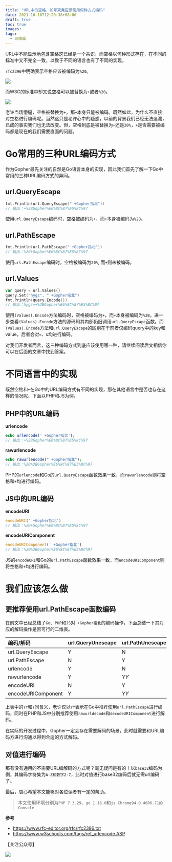 ```yaml
---
title: "URL中的空格、加号究竟应该使用何种方式编码"
date: 2021-10-10T12:20:38+08:00
draft: true
toc: true
images:
tags:
  - 网络篇
---
```




URL中不能显示地包含空格这已经是一个共识，而空格以何种形式存在，在不同的标准中又不完全一致，以致于不同的语言也有了不同的实现。

`rfc2396`中明确表示空格应该被编码为`%20`。

![](https://note.youdao.com/yws/api/personal/file/WEBaa22f5efec41ec872796c23371f784ac?method=download&shareKey=38a9fcb1344fcd1db67962dca0d5f5c7)

而W3C的标准中却又说空格可以被替换为`+`或者`%20`。

![](https://note.youdao.com/yws/api/personal/file/WEB940ba3ff5f42c0b5fe91a08aafd9e20d?method=download&shareKey=68e4496f0ceab247e709bfe1d1a116b1)

老许当场懵逼，空格被替换为`+`，那`+`本身只能被编码。既然如此，为什么不直接对空格进行编码呢。当然这只是老许心中的疑惑，以前的背景我们已经无法追溯，已成的事实我们也无法改变。但，空格到底是被替换为`+`还是`20%`，`+`是否需要被编码都是现在的我们需要直面的问题。

# Go常用的三种URL编码方式
作为Gopher最先关注的自然是Go语言本身的实现，因此我们首先了解一下Go中常用的三种URL编码方式的异同。
## url.QueryEscape
```go
fmt.Println(url.QueryEscape(" +Gopher指北"))
// 输出：+%2BGopher%E6%8C%87%E5%8C%97
```

使用`url.QueryEscape`编码时，空格被编码为`+`，而`+`本身被编码为`%2B`。

## url.PathEscape

```go
fmt.Println(url.PathEscape(" +Gopher指北"))
// 输出：%20+Gopher%E6%8C%87%E5%8C%97
```

使用`url.PathEscape`编码时，空格被编码为`20%`, 而`+`则未被编码。

## url.Values

```go
var query = url.Values{}
query.Set("hygz", " +Gopher指北")
fmt.Println(query.Encode())
// 输出：hygz=+%2BGopher%E6%8C%87%E5%8C%97
```

使用`(Values).Encode`方法编码时，空格被编码为`+`，而`+`本身被编码为`%2B`，进一步查看`(Values).Encode`方法的源码知其内部仍旧调用`url.QueryEscape`函数。而`(Values).Encode`方法和`url.QueryEscape`的区别在于前者仅编码query中的key和value，后者会对`=`、`&`均进行编码。

对我们开发者而言，这三种编码方式到底应该使用哪一种，请继续阅读后文相信你可以在后面的文章中找到答案。

# 不同语言中的实现

既然空格和`+`在Go中的URL编码方式有不同的实现，那在其他语言中是否也存在这样的情况呢，下面以PHP和JS为例。
## PHP中的URL编码

**urlencode**

```php
echo urlencode(' +Gopher指北');
// 输出：+%2BGopher%E6%8C%87%E5%8C%97
```

**rawurlencode**
```php
echo rawurlencode(" +Gopher指北");
// 输出：%20%2BGopher%E6%8C%87%E5%8C%97
```

PHP的`urlencode`和Go的`url.QueryEscape`函数效果一致，而`rawurlencode`则将空格和`+`均进行编码。


## JS中的URL编码

**encodeURI**
```javascript
encodeURI(' +Gopher指北')
// 输出：%20+Gopher%E6%8C%87%E5%8C%97
```

**encodeURIComponent**
```javascript
encodeURIComponent(' +Gopher指北')
// 输出：%20%2BGopher%E6%8C%87%E5%8C%97
```
JS的`encodeURI`和Go的`url.PathEscape`函数效果一致，而`encodeURIComponent`则将空格和`+`均进行编码。

# 我们应该怎么做

## 更推荐使用url.PathEscape函数编码

在前文中已经总结了`Go`、`PHP`和`JS`对` +Gopher指北`的编码操作，下面总结一下其对应的解码操作是否可行的二维表。

|编码/解码|url.QueryUnescape|url.PathUnescape|urldecode|rawurldecode|decodeURI|decodeURIComponent|
|:----|:----|:----|:----|:----|:----|:----|
|url.QueryEscape|Y|N|Y|N|N|N|
|url.PathEscape|N|Y|N|*YY*|Y|*YY*|
|urlencode|Y|N|Y|N|N|N|
|rawurlencode|Y|*YY*|Y|Y|N|Y|
|encodeURI|N|Y|N|Y|Y|Y|
|encodeURIComponent|Y|*YY*|Y|Y|N|Y|

上表中的`YY`和`Y`同含义，老许仅以`YY`表示在Go中推荐使用`url.PathEscape`进行编码，同时在PHP和JS中分别推荐使用`rawurldecode`和`decodeURIComponent`进行解码。

在实际的开发过程中，Gopher一定会存在需要解码的场景，此时就需要和URL编码方进行沟通以得到合适的方式解码。

## 对值进行编码

那有没有通用的不需要URL编解码的方式呢？毫无疑问是有的！以`base32`编码为例，其编码字符集为`A-Z和数字2-7`，此时对值进行base32编码后就无需url编码了。


最后，衷心希望本文能够对各位读者有一定的帮助。

> 本文使用环境分别为`PHP 7.3.29`、`go 1.16.6`和`js Chrome94.0.4606.71的Console`

**参考**

* https://www.rfc-editor.org/rfc/rfc2396.txt
* https://www.w3schools.com/tags/ref_urlencode.ASP


【关注公众号】

![](https://note.youdao.com/yws/api/personal/file/WEBa3ee67b2b867e98cb5c587f4adfa6801?method=download&shareKey=0fbb95d0aec6170b854e7b890d50d559)